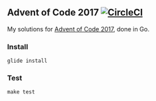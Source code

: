 ## Advent of Code 2017 [![CircleCI](https://circleci.com/gh/agentcooper/advent-of-code-2017.svg?style=svg)](https://circleci.com/gh/agentcooper/advent-of-code-2017)

My solutions for [Advent of Code 2017](http://adventofcode.com/2017), done in Go.

### Install

```
glide install
```

### Test

```
make test
```
